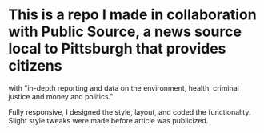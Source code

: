 # This is a repo I made in collaboration with Public Source, a news source local to Pittsburgh that provides citizens
with "in-depth reporting and data on the environment, health, criminal justice and money and politics."

Fully responsive, I designed the style, layout, and coded the functionality. Slight style tweaks were made before article
was publicized.
